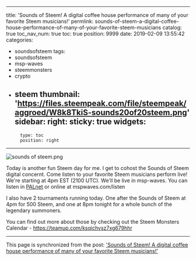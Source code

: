 
---
title: 'Sounds of Steem!  A digital coffee house performance of many of your favorite Steem musicians!'
permlink: sounds-of-steem-a-digital-coffee-house-performance-of-many-of-your-favorite-steem-musicians
catalog: true
toc_nav_num: true
toc: true
position: 9999
date: 2019-02-09 13:55:42
categories:
- soundsofsteem
tags:
- soundsofsteem
- msp-waves
- steemmonsters
- crypto
- steem
thumbnail: 'https://files.steempeak.com/file/steempeak/aggroed/W8k8TkiS-sounds20of20steem.png'
sidebar:
    right:
        sticky: true
widgets:
    -
        type: toc
        position: right
---


![sounds of steem.png](https://files.steempeak.com/file/steempeak/aggroed/W8k8TkiS-sounds20of20steem.png)

Today is another fun Steem day for me.  I get to cohost the Sounds of Steem digital concernt.  Come listen to your favorite Steem musicians perform live!  We're starting at 4pm EST (2100 UTC).  We'll be live in msp-waves.  You can listen in [PALnet](http://minnowpond.org) or online at mspwaves.com/listen

I also have 2 tournaments running today.  One after the Sounds of Steem at 4pm for 500 Steem, and one at 8pm tonight for a whole bunch of the legendary summoners.

You can find out more about those by checking out the Steem Monsters Calendar - https://teamup.com/ksqichvsz7xg679hhr

- - -

This page is synchronized from the post: ['Sounds of Steem!  A digital coffee house performance of many of your favorite Steem musicians!'](https://steemit.com/@aggroed/sounds-of-steem-a-digital-coffee-house-performance-of-many-of-your-favorite-steem-musicians)

